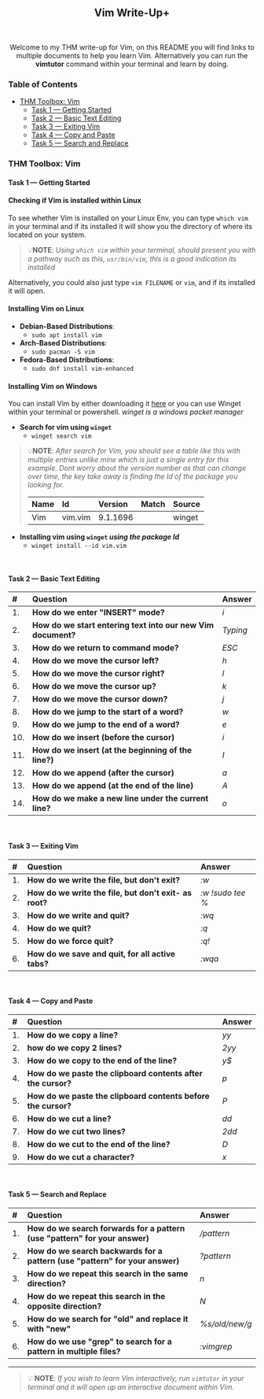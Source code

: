<div align="center">
    <h2>
        <strong>Vim Write-Up+</strong>
    </h2>
    <br>
    <p>
        Welcome to my THM write-up for Vim, on this README you will find links to multiple documents to help you learn Vim. Alternatively you can run the <strong>vimtutor</strong> command within your terminal and learn by doing.
    </p>
</div>

### Table of Contents

<ul>
    <li>
        <a href="#THM-Toolbox-Vim">THM Toolbox: Vim</a>
        <ul>
            <li>
                <a href="#task-1--getting-started">Task 1 &mdash; Getting Started</a></li>
            <li><a href="#task-2--basic-text-editing">Task 2 &mdash; Basic Text Editing</a></li>
            <li><a href="#task-3--exiting-vim">Task 3 &mdash; Exiting Vim</a></li>
            <li><a href="#task-4--copy-and-paste">Task 4 &mdash; Copy and Paste</a></li>
            <li><a href="#task-5--search-and-replace">Task 5 &mdash; Search and Replace</a></li>
        </ul>
    </li>
</ul>


### THM Toolbox: Vim

#### **Task 1** &mdash; Getting Started
#### Checking if Vim is installed within **Linux**
To see whether Vim is installed on your Linux Env, you can type `which vim` in your terminal and if its installed it will show you the directory of where its located on your system. 

> 💡**NOTE**: _Using `which vim` within your terminal, should present you with a pathway such as this, `usr/bin/vim`, this is a good indication its installed_ 

Alternatively, you could also just type `vim FILENAME` or `vim`, and if its installed it will open.

#### Installing Vim on **Linux**

- **Debian-Based Distributions**:
    - `sudo apt install vim`
- **Arch-Based Distributions**:
    - `sudo pacman -S vim`
- **Fedora-Based Distributions**:
    - `sudo dnf install vim-enhanced`

#### Installing Vim on **Windows**

You can install Vim by either downloading it [here](https://www.vim.org/download.php#pc "Link to download the Vim installer for Windows") or you can use Winget within your terminal or powershell. _winget is a windows packet manager_

- **Search for vim using `winget`**
    - `winget search vim`

> 💡**NOTE**: _After search for Vim, you should see a table like this with multiple entries unlike mine which is just a single entry for this example. Dont worry about the version number as that can change over time, the key take away is finding the Id of the package you looking for._
>
> |Name|Id|Version|Match|Source|
> |:---|:---|:---|:---|:---|
> |Vim|vim.vim|9.1.1696||winget|


- **Installing vim using `winget` _using the package Id_**
    - `winget install --id vim.vim` 

<br>

#### **Task 2 &mdash; Basic Text Editing**

|#|Question|Answer|
|:---|:---|:---|
|1.|**How do we enter "INSERT" mode?**|_i_|
|2.|**How do we start entering text into our new Vim document?**|_Typing_|
|3.|**How do we return to command mode?**|_ESC_|
|4.|**How do we move the cursor left?**|_h_|
|5.|**How do we move the cursor right?**|_l_|
|6.|**How do we move the cursor up?**|_k_|
|7.|**How do we move the cursor down?**|_j_|
|8.|**How do we jump to the start of a word?**|_w_|
|9.|**How do we jump to the end of a word?**|_e_|
|10.|**How do we insert (before the cursor)**|_i_|
|11.|**How do we insert (at the beginning of the line?)**|_I_|
|12.|**How do we append (after the cursor)**|_a_|
|13.|**How do we append (at the end of the line)**|_A_|
|14.|**How do we make a new line under the current line?**|_o_|

<br>

#### **Task 3** &mdash; Exiting Vim

|#|Question|Answer|
|:---|:---|:---|
|1.|**How do we write the file, but don't exit?**|_:w_|
|2.|**How do we write the file, but don't exit- as root?**|_:w !sudo tee %_|
|3.|**How do we write and quit?**|_:wq_|
|4.|**How do we quit?**|_:q_|
|5.|**How do we force quit?**|_:q!_|
|6.|**How do we save and quit, for all active tabs?**|_:wqa_|

<br>

#### **Task 4** &mdash; Copy and Paste

|#|Question|Answer|
|:---|:---|:---|
|1.|**How do we copy a line?**|_yy_|
|2.|**how do we copy 2 lines?**|_2yy_|
|3.|**How do we copy to the end of the line?**|_y$_|
|4.|**How do we paste the clipboard contents after the cursor?**|_p_|
|5.|**How do we paste the clipboard contents before the cursor?**|_P_|
|6.|**How do we cut a line?**|_dd_|
|7.|**How do we cut two lines?**|_2dd_|
|8.|**How do we cut to the end of the line?**|_D_|
|9.|**How do we cut a character?**|_x_|

<br>

#### **Task 5** &mdash; Search and Replace

|#|Question|Answer|
|:---|:---|:---|
|1.|**How do we search forwards for a pattern (use "pattern" for your answer)**|_/pattern_|
|2.|**How do we search backwards for a pattern (use "pattern" for your answer)**|_?pattern_|
|3.|**How do we repeat this search in the same direction?**|_n_|
|4.|**How do we repeat this search in the opposite direction?**|_N_|
|5.|**How do we search for "old" and replace it with "new"**|_%s/old/new/g_|
|6.|**How do we use "grep" to search for a pattern in multiple files?**|_:vimgrep_|

<hr>

> 💡 **NOTE**: _If you wish to learn Vim interactively, run `vimtutor` in your terminal and it will open up an interactive document within Vim._
